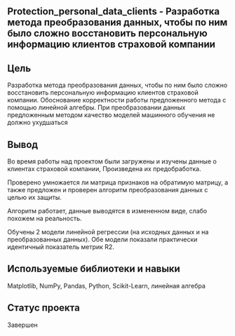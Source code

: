 ## Protection_personal_data_clients -  Разработка метода преобразования данных, чтобы по ним было сложно восстановить персональную информацию клиентов страховой компании

## Цель
Разработка метода преобразования данных, чтобы по ним было сложно восстановить персональную информацию клиентов страховой компании. 
Обоснование корректности работы предложенного метода с помощью линейной алгебры.
При преобразовании данных предложенным методом  качество моделей машинного обучения не должно ухудшаться

## Вывод

Во время работы над проектом были загружены и изучены данные о клиентах страховой компании, Произведена их предобработка.

Проверено умножается ли матрица признаков на обратимую матрицу, а также предложен и проверен алгоритм преобразования данных с целью их защиты.

Алгоритм работает, данные выводятся в измененном виде, слабо похожем на реальность.

Обучены 2 модели линейной регрессии (на исходных данных и на преобразованных данных). Обе модели показали практически идентичный показатель метрик R2.

## Используемые библиотеки и навыки
Matplotlib, 
NumPy, 
Pandas, 
Python, 
Scikit-Learn, 
линейная алгебра

## Статус проекта

Завершен
